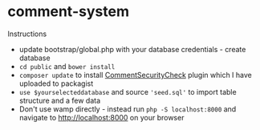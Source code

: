 # comment-system
Instructions
- update bootstrap/global.php with your database credentials - create database
- `cd public` and `bower install`
- `composer update` to install [CommentSecurityCheck](https://github.com/merhawifissehaye/comment-security-check) plugin which I have uploaded to packagist
- `use $yourselecteddatabase` and source `'seed.sql'` to import table structure and a few data
- Don't use wamp directly - instead run `php -S localhost:8000` and navigate to [http://localhost:8000](http://localhost:8000) on your browser
